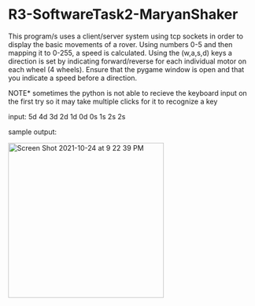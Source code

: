# R3-SoftwareTask2-MaryanShaker
This program/s uses a client/server system using tcp sockets in order to display the basic movements of a rover. Using numbers 0-5 and then mapping it to 0-255, a speed is calculated. Using the (w,a,s,d) keys a direction is set by indicating forward/reverse for each individual motor on each wheel (4 wheels). Ensure that the pygame window is open and that you indicate a speed before a direction. 

NOTE* sometimes the python is not able to recieve the keyboard input on the first try so it may take multiple clicks for it to recognize a key


input:
5d
4d
3d
2d
1d
0d
0s
1s
2s
2s

sample output:

<img width="316" alt="Screen Shot 2021-10-24 at 9 22 39 PM" src="https://user-images.githubusercontent.com/92188747/138621519-cb9c7a9d-43b4-423c-9e09-135cd74f30d6.png">
